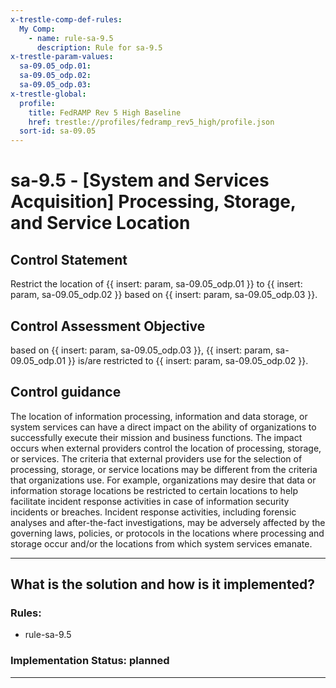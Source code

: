 ```yaml
---
x-trestle-comp-def-rules:
  My Comp:
    - name: rule-sa-9.5
      description: Rule for sa-9.5
x-trestle-param-values:
  sa-09.05_odp.01:
  sa-09.05_odp.02:
  sa-09.05_odp.03:
x-trestle-global:
  profile:
    title: FedRAMP Rev 5 High Baseline
    href: trestle://profiles/fedramp_rev5_high/profile.json
  sort-id: sa-09.05
---
```


# sa-9.5 - \[System and Services Acquisition\] Processing, Storage, and Service Location

## Control Statement

Restrict the location of {{ insert: param, sa-09.05_odp.01 }} to {{ insert: param, sa-09.05_odp.02 }} based on {{ insert: param, sa-09.05_odp.03 }}.

## Control Assessment Objective

based on {{ insert: param, sa-09.05_odp.03 }}, {{ insert: param, sa-09.05_odp.01 }} is/are restricted to {{ insert: param, sa-09.05_odp.02 }}.

## Control guidance

The location of information processing, information and data storage, or system services can have a direct impact on the ability of organizations to successfully execute their mission and business functions. The impact occurs when external providers control the location of processing, storage, or services. The criteria that external providers use for the selection of processing, storage, or service locations may be different from the criteria that organizations use. For example, organizations may desire that data or information storage locations be restricted to certain locations to help facilitate incident response activities in case of information security incidents or breaches. Incident response activities, including forensic analyses and after-the-fact investigations, may be adversely affected by the governing laws, policies, or protocols in the locations where processing and storage occur and/or the locations from which system services emanate.

______________________________________________________________________

## What is the solution and how is it implemented?

<!-- For implementation status enter one of: implemented, partial, planned, alternative, not-applicable -->

<!-- Note that the list of rules under ### Rules: is read-only and changes will not be captured after assembly to JSON -->

<!-- Add control implementation description here for control: sa-9.5 -->

### Rules:

  - rule-sa-9.5

### Implementation Status: planned

______________________________________________________________________
